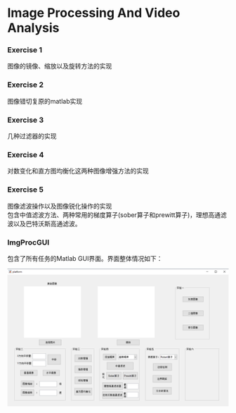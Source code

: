 # Image Processing And Video Analysis

### Exercise 1
图像的镜像、缩放以及旋转方法的实现

### Exercise 2
图像错切复原的matlab实现

### Exercise 3
几种过滤器的实现

### Exercise 4
对数变化和直方图均衡化这两种图像增强方法的实现

### Exercise 5

图像滤波操作以及图像锐化操作的实现<br>包含中值滤波方法、两种常用的梯度算子(sober算子和prewitt算子)，理想高通滤波以及巴特沃斯高通滤波。

### ImgProcGUI

包含了所有任务的Matlab GUI界面。界面整体情况如下：

<img src='https://github.com/JunHao-Zhu/image-process/blob/master/ImgProcGUI/%E7%95%8C%E9%9D%A2.PNG' alt='GUI'/>
